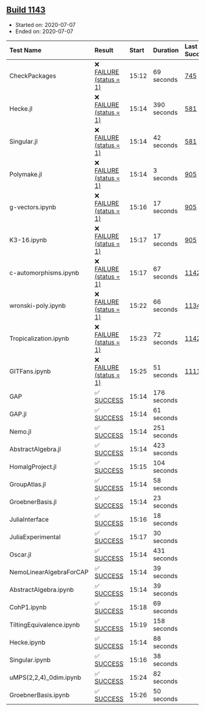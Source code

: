 ## [Build 1143](https://oscarci.mathematik.uni-kl.de/job/oscar-julia-1.4/1143/)

* Started on: 2020-07-07
* Ended on: 2020-07-07

| Test Name    | Result | Start | Duration | Last Success | First Failure |
|:-------------|:-------|:------|:---------|:-------------|:--------------|
| CheckPackages | ❌ [FAILURE (status = 1)](https://oscarci.mathematik.uni-kl.de/job/oscar-julia-1.4/1143/artifact/logs/build-1143/CheckPackages.log) | 15:12 | 69 seconds | [745](https://oscarci.mathematik.uni-kl.de/job/oscar-julia-1.4/745/) | [746](https://oscarci.mathematik.uni-kl.de/job/oscar-julia-1.4/746/) |
| Hecke.jl | ❌ [FAILURE (status = 1)](https://oscarci.mathematik.uni-kl.de/job/oscar-julia-1.4/1143/artifact/logs/build-1143/Hecke.jl.log) | 15:14 | 390 seconds | [581](https://oscarci.mathematik.uni-kl.de/job/oscar-julia-1.4/581/) | [582](https://oscarci.mathematik.uni-kl.de/job/oscar-julia-1.4/582/) |
| Singular.jl | ❌ [FAILURE (status = 1)](https://oscarci.mathematik.uni-kl.de/job/oscar-julia-1.4/1143/artifact/logs/build-1143/Singular.jl.log) | 15:14 | 42 seconds | [581](https://oscarci.mathematik.uni-kl.de/job/oscar-julia-1.4/581/) | [582](https://oscarci.mathematik.uni-kl.de/job/oscar-julia-1.4/582/) |
| Polymake.jl | ❌ [FAILURE (status = 1)](https://oscarci.mathematik.uni-kl.de/job/oscar-julia-1.4/1143/artifact/logs/build-1143/Polymake.jl.log) | 15:14 | 3 seconds | [905](https://oscarci.mathematik.uni-kl.de/job/oscar-julia-1.4/905/) | [907](https://oscarci.mathematik.uni-kl.de/job/oscar-julia-1.4/907/) |
| g-vectors.ipynb | ❌ [FAILURE (status = 1)](https://oscarci.mathematik.uni-kl.de/job/oscar-julia-1.4/1143/artifact/logs/build-1143/g-vectors.ipynb.log) | 15:16 | 17 seconds | [905](https://oscarci.mathematik.uni-kl.de/job/oscar-julia-1.4/905/) | [907](https://oscarci.mathematik.uni-kl.de/job/oscar-julia-1.4/907/) |
| K3-16.ipynb | ❌ [FAILURE (status = 1)](https://oscarci.mathematik.uni-kl.de/job/oscar-julia-1.4/1143/artifact/logs/build-1143/K3-16.ipynb.log) | 15:17 | 17 seconds | [905](https://oscarci.mathematik.uni-kl.de/job/oscar-julia-1.4/905/) | [907](https://oscarci.mathematik.uni-kl.de/job/oscar-julia-1.4/907/) |
| c-automorphisms.ipynb | ❌ [FAILURE (status = 1)](https://oscarci.mathematik.uni-kl.de/job/oscar-julia-1.4/1143/artifact/logs/build-1143/c-automorphisms.ipynb.log) | 15:17 | 67 seconds | [1142](https://oscarci.mathematik.uni-kl.de/job/oscar-julia-1.4/1142/) | [1143](https://oscarci.mathematik.uni-kl.de/job/oscar-julia-1.4/1143/) |
| wronski-poly.ipynb | ❌ [FAILURE (status = 1)](https://oscarci.mathematik.uni-kl.de/job/oscar-julia-1.4/1143/artifact/logs/build-1143/wronski-poly.ipynb.log) | 15:22 | 66 seconds | [1134](https://oscarci.mathematik.uni-kl.de/job/oscar-julia-1.4/1134/) | [1135](https://oscarci.mathematik.uni-kl.de/job/oscar-julia-1.4/1135/) |
| Tropicalization.ipynb | ❌ [FAILURE (status = 1)](https://oscarci.mathematik.uni-kl.de/job/oscar-julia-1.4/1143/artifact/logs/build-1143/Tropicalization.ipynb.log) | 15:23 | 72 seconds | [1142](https://oscarci.mathematik.uni-kl.de/job/oscar-julia-1.4/1142/) | [1143](https://oscarci.mathematik.uni-kl.de/job/oscar-julia-1.4/1143/) |
| GITFans.ipynb | ❌ [FAILURE (status = 1)](https://oscarci.mathematik.uni-kl.de/job/oscar-julia-1.4/1143/artifact/logs/build-1143/GITFans.ipynb.log) | 15:25 | 51 seconds | [1111](https://oscarci.mathematik.uni-kl.de/job/oscar-julia-1.4/1111/) | [1112](https://oscarci.mathematik.uni-kl.de/job/oscar-julia-1.4/1112/) |
| GAP | ✅ [SUCCESS](https://oscarci.mathematik.uni-kl.de/job/oscar-julia-1.4/1143/artifact/logs/build-1143/GAP.log) | 15:14 | 176 seconds |  |  |
| GAP.jl | ✅ [SUCCESS](https://oscarci.mathematik.uni-kl.de/job/oscar-julia-1.4/1143/artifact/logs/build-1143/GAP.jl.log) | 15:14 | 61 seconds |  |  |
| Nemo.jl | ✅ [SUCCESS](https://oscarci.mathematik.uni-kl.de/job/oscar-julia-1.4/1143/artifact/logs/build-1143/Nemo.jl.log) | 15:14 | 251 seconds |  |  |
| AbstractAlgebra.jl | ✅ [SUCCESS](https://oscarci.mathematik.uni-kl.de/job/oscar-julia-1.4/1143/artifact/logs/build-1143/AbstractAlgebra.jl.log) | 15:14 | 423 seconds |  |  |
| HomalgProject.jl | ✅ [SUCCESS](https://oscarci.mathematik.uni-kl.de/job/oscar-julia-1.4/1143/artifact/logs/build-1143/HomalgProject.jl.log) | 15:15 | 104 seconds |  |  |
| GroupAtlas.jl | ✅ [SUCCESS](https://oscarci.mathematik.uni-kl.de/job/oscar-julia-1.4/1143/artifact/logs/build-1143/GroupAtlas.jl.log) | 15:14 | 58 seconds |  |  |
| GroebnerBasis.jl | ✅ [SUCCESS](https://oscarci.mathematik.uni-kl.de/job/oscar-julia-1.4/1143/artifact/logs/build-1143/GroebnerBasis.jl.log) | 15:14 | 23 seconds |  |  |
| JuliaInterface | ✅ [SUCCESS](https://oscarci.mathematik.uni-kl.de/job/oscar-julia-1.4/1143/artifact/logs/build-1143/JuliaInterface.log) | 15:16 | 18 seconds |  |  |
| JuliaExperimental | ✅ [SUCCESS](https://oscarci.mathematik.uni-kl.de/job/oscar-julia-1.4/1143/artifact/logs/build-1143/JuliaExperimental.log) | 15:17 | 30 seconds |  |  |
| Oscar.jl | ✅ [SUCCESS](https://oscarci.mathematik.uni-kl.de/job/oscar-julia-1.4/1143/artifact/logs/build-1143/Oscar.jl.log) | 15:14 | 431 seconds |  |  |
| NemoLinearAlgebraForCAP | ✅ [SUCCESS](https://oscarci.mathematik.uni-kl.de/job/oscar-julia-1.4/1143/artifact/logs/build-1143/NemoLinearAlgebraForCAP.log) | 15:14 | 39 seconds |  |  |
| AbstractAlgebra.ipynb | ✅ [SUCCESS](https://oscarci.mathematik.uni-kl.de/job/oscar-julia-1.4/1143/artifact/logs/build-1143/AbstractAlgebra.ipynb.log) | 15:14 | 39 seconds |  |  |
| CohP1.ipynb | ✅ [SUCCESS](https://oscarci.mathematik.uni-kl.de/job/oscar-julia-1.4/1143/artifact/logs/build-1143/CohP1.ipynb.log) | 15:18 | 69 seconds |  |  |
| TiltingEquivalence.ipynb | ✅ [SUCCESS](https://oscarci.mathematik.uni-kl.de/job/oscar-julia-1.4/1143/artifact/logs/build-1143/TiltingEquivalence.ipynb.log) | 15:19 | 158 seconds |  |  |
| Hecke.ipynb | ✅ [SUCCESS](https://oscarci.mathematik.uni-kl.de/job/oscar-julia-1.4/1143/artifact/logs/build-1143/Hecke.ipynb.log) | 15:14 | 88 seconds |  |  |
| Singular.ipynb | ✅ [SUCCESS](https://oscarci.mathematik.uni-kl.de/job/oscar-julia-1.4/1143/artifact/logs/build-1143/Singular.ipynb.log) | 15:16 | 38 seconds |  |  |
| uMPS(2,2,4)_0dim.ipynb | ✅ [SUCCESS](https://oscarci.mathematik.uni-kl.de/job/oscar-julia-1.4/1143/artifact/logs/build-1143/uMPS-2-2-4-_0dim.ipynb.log) | 15:24 | 82 seconds |  |  |
| GroebnerBasis.ipynb | ✅ [SUCCESS](https://oscarci.mathematik.uni-kl.de/job/oscar-julia-1.4/1143/artifact/logs/build-1143/GroebnerBasis.ipynb.log) | 15:26 | 50 seconds |  |  |
